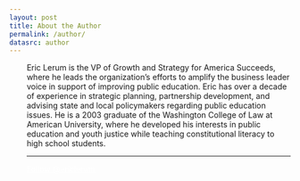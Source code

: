 ```yaml
---
layout: post
title: About the Author
permalink: /author/
datasrc: author
---
```

<div class="columns">
<div class="column is-third">
  <figure class="image is-square">
    <img src="/img/eric-lerum-bio.jpg" alt="">
  </figure>
</div>
<div class="column">
<div class="notification is-info">
  Eric Lerum is the VP of Growth and Strategy for America Succeeds, where he leads the organization’s efforts to amplify the business leader voice in support of improving public education. Eric has over a decade of experience in strategic planning, partnership development, and advising state and local policymakers regarding public education issues. He is a 2003 graduate of the Washington College of Law at American University, where he developed his interests in public education and youth justice while teaching constitutional literacy to high school students.
  <hr>
  <a href="https://twitter.com/ericlerum" style="color: #ffffff" target="_blank"><span class="icon"><i class="fa fa-twitter"></i></span>Follow @ericlerum</a>
</div>
</div>
</div>
